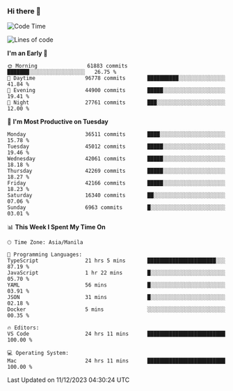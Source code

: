 ### Hi there 👋

<!--START_SECTION:waka-->
![Code Time](http://img.shields.io/badge/Code%20Time-4%2C626%20hrs%2027%20mins-blue)

![Lines of code](https://img.shields.io/badge/From%20Hello%20World%20I%27ve%20Written-103.5%20million%20lines%20of%20code-blue)

**I'm an Early 🐤** 

```text
🌞 Morning                61883 commits       ███████░░░░░░░░░░░░░░░░░░   26.75 % 
🌆 Daytime                96778 commits       ██████████░░░░░░░░░░░░░░░   41.84 % 
🌃 Evening                44900 commits       █████░░░░░░░░░░░░░░░░░░░░   19.41 % 
🌙 Night                  27761 commits       ███░░░░░░░░░░░░░░░░░░░░░░   12.00 % 
```
📅 **I'm Most Productive on Tuesday** 

```text
Monday                   36511 commits       ████░░░░░░░░░░░░░░░░░░░░░   15.78 % 
Tuesday                  45012 commits       █████░░░░░░░░░░░░░░░░░░░░   19.46 % 
Wednesday                42061 commits       █████░░░░░░░░░░░░░░░░░░░░   18.18 % 
Thursday                 42269 commits       █████░░░░░░░░░░░░░░░░░░░░   18.27 % 
Friday                   42166 commits       █████░░░░░░░░░░░░░░░░░░░░   18.23 % 
Saturday                 16340 commits       ██░░░░░░░░░░░░░░░░░░░░░░░   07.06 % 
Sunday                   6963 commits        █░░░░░░░░░░░░░░░░░░░░░░░░   03.01 % 
```


📊 **This Week I Spent My Time On** 

```text
🕑︎ Time Zone: Asia/Manila

💬 Programming Languages: 
TypeScript               21 hrs 5 mins       ██████████████████████░░░   87.19 % 
JavaScript               1 hr 22 mins        █░░░░░░░░░░░░░░░░░░░░░░░░   05.70 % 
YAML                     56 mins             █░░░░░░░░░░░░░░░░░░░░░░░░   03.91 % 
JSON                     31 mins             █░░░░░░░░░░░░░░░░░░░░░░░░   02.18 % 
Docker                   5 mins              ░░░░░░░░░░░░░░░░░░░░░░░░░   00.35 % 

🔥 Editors: 
VS Code                  24 hrs 11 mins      █████████████████████████   100.00 % 

💻 Operating System: 
Mac                      24 hrs 11 mins      █████████████████████████   100.00 % 
```


 Last Updated on 11/12/2023 04:30:24 UTC
<!--END_SECTION:waka-->


<!--
**rad182/rad182** is a ✨ _special_ ✨ repository because its `README.md` (this file) appears on your GitHub profile.

Here are some ideas to get you started:

- 🔭 I’m currently working on ...
- 🌱 I’m currently learning ...
- 👯 I’m looking to collaborate on ...
- 🤔 I’m looking for help with ...
- 💬 Ask me about ...
- 📫 How to reach me: ...
- 😄 Pronouns: ...
- ⚡ Fun fact: ...
-->
